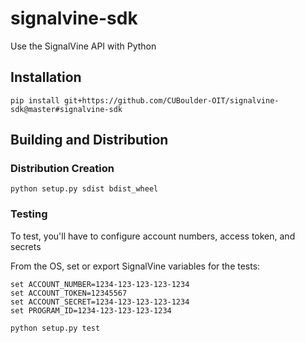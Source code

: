 # signalvine-sdk

Use the SignalVine API with Python

## Installation

    pip install git+https://github.com/CUBoulder-OIT/signalvine-sdk@master#signalvine-sdk

## Building and Distribution

### Distribution Creation

    python setup.py sdist bdist_wheel

### Testing

To test, you'll have to configure account numbers, access token, and secrets

From the OS, set or export SignalVine variables for the tests:

    set ACCOUNT_NUMBER=1234-123-123-123-1234
    set ACCOUNT_TOKEN=12345567
    set ACCOUNT_SECRET=1234-123-123-123-1234
    set PROGRAM_ID=1234-123-123-123-1234

    python setup.py test
